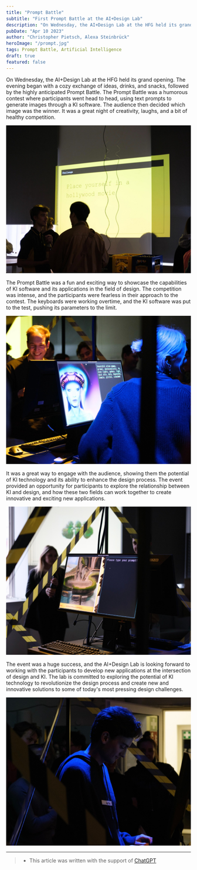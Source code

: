 ```yaml
---
title: "Prompt Battle"
subtitle: "First Prompt Battle at the AI+Design Lab"
description: "On Wednesday, the AI+Design Lab at the HFG held its grand opening. The evening began with a cozy exchange of ideas, drinks, and snacks, followed by the highly anticipated Prompt Battle. The Prompt Battle was a humorous contest where participants went head to head, using text prompts to generate images through a KI software. The audience then decided which image was the winner. It was a great night of creativity, laughs, and a bit of healthy competition."
pubDate: "Apr 10 2023"
author: "Christopher Pietsch, Alexa Steinbrück"
heroImage: "/prompt.jpg"
tags: Prompt Battle, Artificial Intelligence
draft: true
featured: false
---
```


On Wednesday, the AI+Design Lab at the HFG held its grand opening. The evening began with a cozy exchange of ideas, drinks, and snacks, followed by the highly anticipated Prompt Battle. The Prompt Battle was a humorous contest where participants went head to head, using text prompts to generate images through a KI software. The audience then decided which image was the winner. It was a great night of creativity, laughs, and a bit of healthy competition.

![Prompt Battle](./images/1.jpg)

The Prompt Battle was a fun and exciting way to showcase the capabilities of KI software and its applications in the field of design. The competition was intense, and the participants were fearless in their approach to the contest. The keyboards were working overtime, and the KI software was put to the test, pushing its parameters to the limit.

![Prompt Battle](./images/2.jpg)

It was a great way to engage with the audience, showing them the potential of KI technology and its ability to enhance the design process. The event provided an opportunity for participants to explore the relationship between KI and design, and how these two fields can work together to create innovative and exciting new applications.

![Prompt Battle](./images/3.jpg)

The event was a huge success, and the AI+Design Lab is looking forward to working with the participants to develop new applications at the intersection of design and KI. The lab is committed to exploring the potential of KI technology to revolutionize the design process and create new and innovative solutions to some of today's most pressing design challenges.

![Prompt Battle](./images/4.jpg)

---

> - This article was written with the support of [ChatGPT](https://chat.openai.com/)

